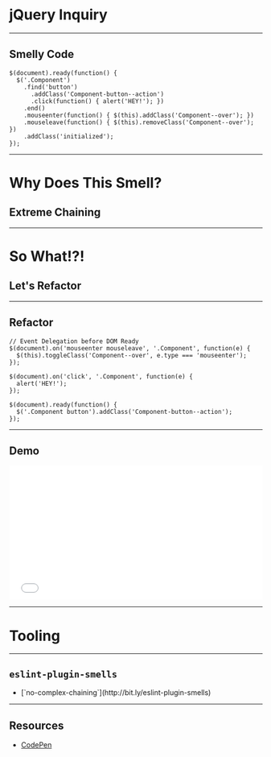 # jQuery Inquiry
<!-- .slide: data-state="statusLint statusLint--easy statusRule statusRule--none statusSkill statusSkill--junior" -->

------

## Smelly Code
<!-- .slide: data-title="jQuery Inquiry" data-state="title statusLint statusLint--easy statusRule statusRule--none statusSkill statusSkill--junior" data-background="#222" -->

<pre class="language-javascript clean"><code>$(document).ready(function() {
  $('.Component')
    .find('button')
      .addClass('Component-button--action')
      .click(function() { alert('HEY!'); })
    .end()
    .mouseenter(function() { $(this).addClass('Component--over'); })
    .mouseleave(function() { $(this).removeClass('Component--over'); })
    .addClass('initialized');
});
</code></pre>

------

# Why Does This Smell?
<!-- .slide: data-title="jQuery Inquiry" data-state="title statusLint statusLint--easy statusRule statusRule--none statusSkill statusSkill--junior" data-background="#222" -->

## Extreme Chaining <!-- .element class="fragment" -->

------

# So What!?!
<!-- .slide: data-title="jQuery Inquiry" data-state="title statusLint statusLint--easy statusRule statusRule--none statusSkill statusSkill--junior" data-background="#222" -->

## Let's Refactor <!-- .element class="fragment" -->

------

## Refactor
<!-- .slide: data-title="jQuery Inquiry" data-state="title statusLint statusLint--easy statusRule statusRule--none statusSkill statusSkill--senior statusSkill--change" data-background="#222" -->

<pre class="language-javascript clean"><code>// Event Delegation before DOM Ready
$(document).on('mouseenter mouseleave', '.Component', function(e) {
  $(this).toggleClass('Component--over', e.type === 'mouseenter');  
});

$(document).on('click', '.Component', function(e) {
  alert('HEY!');
});

$(document).ready(function() {
  $('.Component button').addClass('Component-button--action');
});
</code></pre>

------

## Demo
<!-- .slide: data-title="jQuery Inquiry" data-state="title statusLint statusLint--easy statusRule statusRule--none statusSkill statusSkill--senior" data-background="#222" -->

<iframe height='266' scrolling='no' src='//codepen.io/elijahmanor/embed/pvQQZw/?height=266' frameborder='no' allowtransparency='true' allowfullscreen='true' style='width: 100%;'>See the Pen <a href='http://codepen.io/elijahmanor/pen/pvQQZw/'>pvQQZw</a> by Elijah Manor (<a href='http://codepen.io/elijahmanor'>@elijahmanor</a>) on <a href='http://codepen.io'>CodePen</a>.
</iframe>

------

# Tooling
<!-- .slide: data-title="jQuery Inquiry" data-state="title statusLint statusLint--easy statusRule statusRule--none statusSkill statusSkill--senior" data-background="#222" -->

------

## `eslint-plugin-smells`
<!-- .slide: data-title="jQuery Inquiry" data-state="title statusLint statusLint--easy statusRule statusRule--custom statusRule--change statusSkill statusSkill--senior" data-background="#222" -->

* <!-- .element: class="fragment" --> [`no-complex-chaining`](http://bit.ly/eslint-plugin-smells)

------

## Resources
<!-- .slide: data-title="jQuery Inquiry" data-state="title statusLint statusLint--easy statusRule statusRule--none statusSkill statusSkill--senior" data-background="#222" -->

* [CodePen](http://codepen.io/elijahmanor/pen/pvQQZw/)
